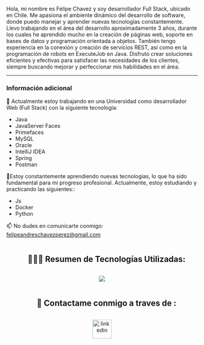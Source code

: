 Hola, mi nombre es Felipe Chavez y soy desarrollador Full Stack, ubicado en Chile. Me apasiona el ambiente dinámico del desarrollo de software, donde puedo manejar y aprender nuevas tecnologías constantemente. Llevo trabajando en el área del desarrollo aproximadamente 3 años, durante los cuales he aprendido mucho en la creación de páginas web, soporte en bases de datos y programación orientada a objetos. También tengo experiencia en la conexión y creación de servicios REST, así como en la programación de robots en ExecuteJob en Java. Disfruto crear soluciones eficientes y efectivas para satisfacer las necesidades de los clientes, siempre buscando mejorar y perfeccionar mis habilidades en el área.

----------------------------------------------------------------------

<h3>Información adicional</h3>
<p>🔭 Actualmente estoy trabajando en una Universidad como desarrollador Web (Full Stack) con la siguiente tecnología:</p>
<ul>
  <li>Java</li>
  <li>JavaServer Faces</li>
  <li>Primefaces</li>
  <li>MySQL</li>
  <li>Oracle</li>
  <li>IntelliJ IDEA</li>
  <li>Spring</li>
  <li>Postman</li>
</ul>

<p>🌱Estoy constantemente aprendiendo nuevas tecnologías, lo que ha sido fundamental para mi progreso profesional. Actualmente, estoy estudiando y practicando las siguientes::</p>
<ul>
  <li>Js</li>
  <li>Docker</li>
  <li>Python</li>
</ul>


📫 No dudes en comunicarte conmigo: felipeandreschavezperez@gmail.com


<!--h1 without bottom border-->
<div id="user-content-toc">
  <ul align="center">
    <summary><h2 style="display: inline-block">👨🏻‍💻 Resumen de Tecnologías Utilizadas: </h2></summary>
  </ul>
</div>
<!--tech stack icons-->
<p align="center">
  <a href="https://skillicons.dev">
    <img src="https://skillicons.dev/icons?i=git,css,discord,docker,bootstrap,php,github,html,java,spring,js,mysql,postman,py,idea,vscode,&perline=14" />
  </a>
</p>

<!-- Connect with me -->
<!--h2 without bottom border-->
<div id="user-content-toc">
  <ul align="center">
    <summary><h2 style="display: inline-block">🤝 Contactame conmigo a traves de :</h2></summary>
  </ul>
</div>

<!--icons and links-->
<p align="center">
<a href="https://www.linkedin.com/in/felipe-chavez-perez-b17666239/" target="blank"><img align="center" src="https://user-images.githubusercontent.com/88904952/234979284-68c11d7f-1acc-4f0c-ac78-044e1037d7b0.png" alt="linkedin" height="50" width="50" /></a>  
</p>
